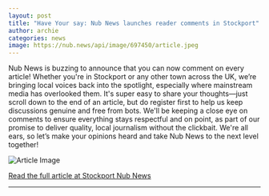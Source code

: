 ```yaml
---
layout: post
title: "Have Your say: Nub News launches reader comments in Stockport"
author: archie
categories: news
image: https://nub.news/api/image/697450/article.jpeg
---
```

Nub News is buzzing to announce that you can now comment on every article! Whether you're in Stockport or any other town across the UK, we’re bringing local voices back into the spotlight, especially where mainstream media has overlooked them. It's super easy to share your thoughts—just scroll down to the end of an article, but do register first to help us keep discussions genuine and free from bots. We'll be keeping a close eye on comments to ensure everything stays respectful and on point, as part of our promise to deliver quality, local journalism without the clickbait. We're all ears, so let’s make your opinions heard and take Nub News to the next level together!

![Article Image](https://nub.news/api/image/697450/article.jpeg)

[Read the full article at Stockport Nub News](https://stockport.nub.news/news/local-news/have-your-say-nub-news-launches-reader-comments-in-stockport-274026)

---
